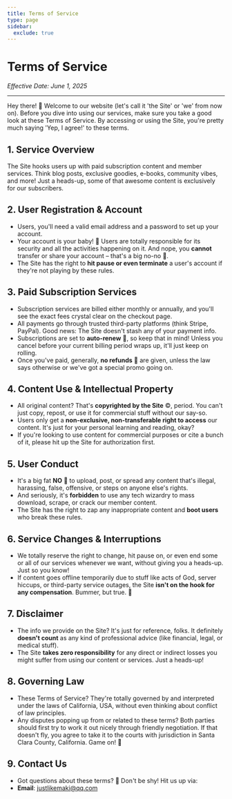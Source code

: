 ```yaml
---
title: Terms of Service
type: page
sidebar:
  exclude: true
---
```

# Terms of Service

*Effective Date: June 1, 2025*

---

Hey there! 👋 Welcome to our website (let's call it 'the Site' or 'we' from now on). Before you dive into using our services, make sure you take a good look at these Terms of Service. By accessing or using the Site, you're pretty much saying 'Yep, I agree!' to these terms.

## 1. Service Overview
The Site hooks users up with paid subscription content and member services. Think blog posts, exclusive goodies, e-books, community vibes, and more! Just a heads-up, some of that awesome content is exclusively for our subscribers.

## 2. User Registration & Account
- Users, you'll need a valid email address and a password to set up your account.
- Your account is your baby! 🤝 Users are totally responsible for its security and all the activities happening on it. And nope, you **cannot** transfer or share your account – that's a big no-no 🚫.
- The Site has the right to **hit pause or even terminate** a user's account if they're not playing by these rules.

## 3. Paid Subscription Services
- Subscription services are billed either monthly or annually, and you'll see the exact fees crystal clear on the checkout page.
- All payments go through trusted third-party platforms (think Stripe, PayPal). Good news: The Site doesn't stash any of your payment info.
- Subscriptions are set to **auto-renew** 🔄, so keep that in mind! Unless you cancel before your current billing period wraps up, it'll just keep on rolling.
- Once you've paid, generally, **no refunds** 💸 are given, unless the law says otherwise or we've got a special promo going on.

## 4. Content Use & Intellectual Property
- All original content? That's **copyrighted by the Site** ©️, period. You can't just copy, repost, or use it for commercial stuff without our say-so.
- Users only get a **non-exclusive, non-transferable right to access** our content. It's just for your personal learning and reading, okay?
- If you're looking to use content for commercial purposes or cite a bunch of it, please hit up the Site for authorization first.

## 5. User Conduct
- It's a big fat **NO** 🚫 to upload, post, or spread any content that's illegal, harassing, false, offensive, or steps on anyone else's rights.
- And seriously, it's **forbidden** to use any tech wizardry to mass download, scrape, or crack our member content.
- The Site has the right to zap any inappropriate content and **boot users** who break these rules.

## 6. Service Changes & Interruptions
- We totally reserve the right to change, hit pause on, or even end some or all of our services whenever we want, without giving you a heads-up. Just so you know!
- If content goes offline temporarily due to stuff like acts of God, server hiccups, or third-party service outages, the Site **isn't on the hook for any compensation**. Bummer, but true. 😬

## 7. Disclaimer
- The info we provide on the Site? It's just for reference, folks. It definitely **doesn't count** as any kind of professional advice (like financial, legal, or medical stuff).
- The Site **takes zero responsibility** for any direct or indirect losses you might suffer from using our content or services. Just a heads-up!

## 8. Governing Law
- These Terms of Service? They're totally governed by and interpreted under the laws of California, USA, without even thinking about conflict of law principles.
- Any disputes popping up from or related to these terms? Both parties should first try to work it out nicely through friendly negotiation. If that doesn't fly, you agree to take it to the courts with jurisdiction in Santa Clara County, California. Game on! 🚀

## 9. Contact Us
- Got questions about these terms? 🤔 Don't be shy! Hit us up via:
- **Email**: [justlikemaki@qq.com](mailto:justlikemaki@qq.com)
